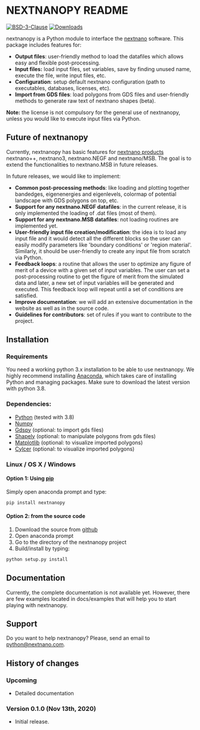 # NEXTNANOPY README

[![BSD-3-Clause](https://img.shields.io/github/license/nextnanopy/nextnanopy)](https://opensource.org/licenses/BSD-3-Clause)
[![Downloads](https://img.shields.io/github/downloads/nextnanopy/nextnanopy/total)](https://github.com/nextnanopy/nextnanopy/releases)

nextnanopy is a Python module to interface the [nextnano](https://www.nextnano.com/) software. This package includes features for:
* **Output files**: user-friendly method to load the datafiles which allows easy and flexible post-processing. 
* **Input files:** load input files, set variables, save by finding unused name, execute the file, write input files, etc.
* **Configuration**: setup default nextnano configuration (path to executables, databases, licenses, etc).
* **Import from GDS files**: load polygons from GDS files and user-friendly methods to generate raw text of nextnano shapes (beta).

**Note:** the license is not compulsory for the general use of nextnanopy, unless you would like to execute input files via Python.

## Future of nextnanopy
Currently, nextnanopy has basic features for [nextnano products](https://www.nextnano.com/products/products.php) nextnano++, nextnano3, nextnano.NEGF and nextnano/MSB. The goal is to extend the functionalities to nextnano.MSB in future releases.

In future releases, we would like to implement:

* **Common post-processing methods**: like loading and plotting together bandedges, eigenenergies and eigenlevels, colormap of potential landscape with GDS polygons on top, etc.
* **Support for any nextnano.NEGF datafiles**: in the current release, it is only implemented the loading of .dat files (most of them).
* **Support for any nextnano.MSB datafiles**: not loading routines are implemented yet.
* **User-friendly input file creation/modification**: the idea is to load any input file and it would detect all the different blocks so the user can easily modify parameters like 'boundary conditions' or 'region material'. Similarly, it should be user-friendly to create any input file from scratch via Python.
* **Feedback loops**: a routine that allows the user to optimize any figure of merit of a device with a given set of input variables. The user can set a post-processing routine to get the figure of merit from the simulated data and later, a new set of input variables will be generated and executed. This feedback loop will repeat until a set of conditions are satisfied.
* **Improve documentation**: we will add an extensive documentation in the website as well as in the source code.
* **Guidelines for contributors**: set of rules if you want to contribute to the project.
 
## Installation

### Requirements

You need a working python 3.x installation to be able to use nextnanopy. We highly recommend installing [Anaconda](https://www.anaconda.com/), which takes care of installing Python and managing packages. 
Make sure to download the latest version with python 3.8.

### Dependencies:

* [Python](https://www.python.org/) (tested with 3.8)
* [Numpy](http://numpy.scipy.org/)
* [Gdspy](https://gdspy.readthedocs.io/) (optional: to import gds files)
* [Shapely](https://shapely.readthedocs.io/) (optional: to manipulate polygons from gds files)
* [Matplotlib](https://matplotlib.org/) (optional: to visualize imported polygons)
* [Cylcer](https://pypi.org/project/Cycler/) (optional: to visualize imported polygons)

### Linux / OS X / Windows

#### Option 1: Using [pip](https://docs.python.org/3/installing/)

Simply open anaconda prompt and type:

```sh
pip install nextnanopy
```

#### Option 2: from the source code

1. Download the source from [github](https://github.com/nextnanopy/nextnanopy)
2. Open anaconda prompt
3. Go to the directory of the nextnanopy project
4. Build/install by typing:

```sh
python setup.py install
```

## Documentation

Currently, the complete documentation is not available yet. However, there are few examples located in docs/examples that will help you to start playing with nextnanopy.


## Support

Do you want to help nextnanopy? Please, send an email to [python@nextnano.com](mailto:python@nextnano.com). 


## History of changes

### Upcoming
* Detailed documentation


### Version 0.1.0 (Nov 13th, 2020)
* Initial release.
